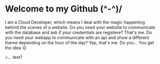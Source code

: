 # Welcome to my Github (^-^)/ #

I am a Cloud Developer, which means I deal with the magic happening behind the scenes of a website. Do you need your website to communicate with the database and ask if your credentials are registere? That's me. Do you need your webapp to communicate with an api and show a different theme depending on the hour of the day? Yep, that's me. Do you... You get the idea 😉


=... test?
